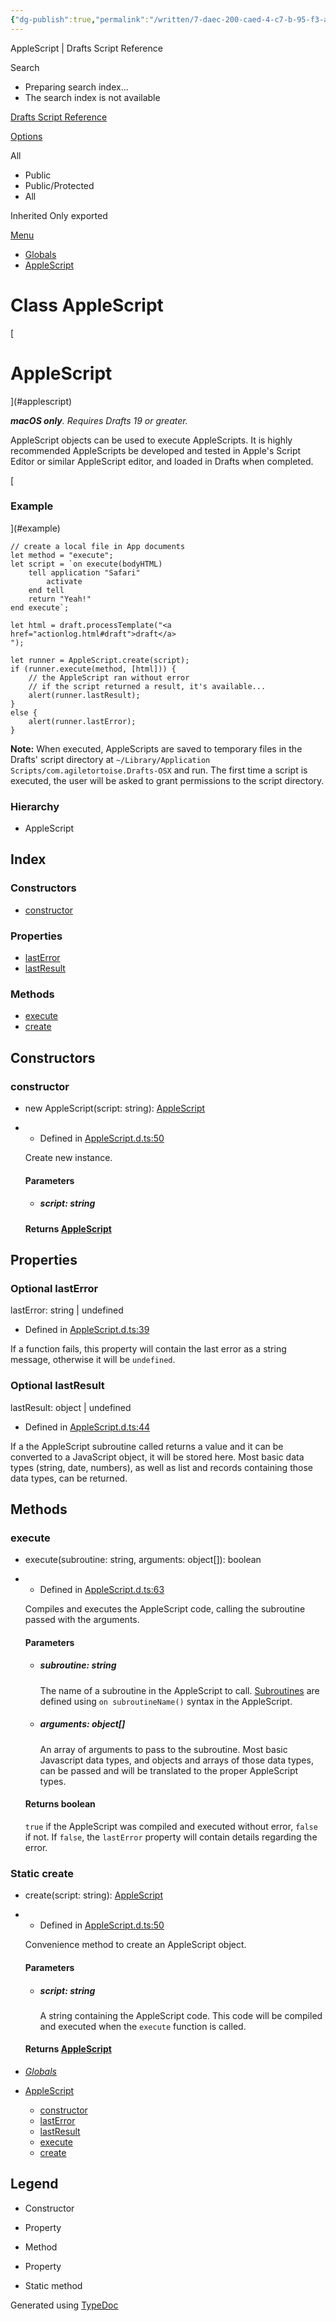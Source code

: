 ```yaml
---
{"dg-publish":true,"permalink":"/written/7-daec-200-caed-4-c7-b-95-f3-aaf-843-fc-190-f/","dgHomeLink":true,"dgPassFrontmatter":false}
---
```


  AppleScript | Drafts Script Reference   

Search 

*   Preparing search index...
*   The search index is not available

[Drafts Script Reference](../index.html)

[Options](#)

All

*   Public
*   Public/Protected
*   All

 Inherited  Only exported

[Menu](#)

*   [Globals](../globals.html)
*   [AppleScript](applescript.html)

# Class AppleScript

[

# AppleScript

](#applescript)

_**macOS only**. Requires Drafts 19 or greater._

AppleScript objects can be used to execute AppleScripts. It is highly recommended AppleScripts be developed and tested in Apple's Script Editor or similar AppleScript editor, and loaded in Drafts when completed.

[

### Example

](#example)

    // create a local file in App documents
    let method = "execute";
    let script = `on execute(bodyHTML)
        tell application "Safari"
            activate
        end tell
        return "Yeah!"
    end execute`;
    
    let html = draft.processTemplate("<a href="actionlog.html#draft">draft</a>
    ");
    
    let runner = AppleScript.create(script);
    if (runner.execute(method, [html])) {
        // the AppleScript ran without error
        // if the script returned a result, it's available...
        alert(runner.lastResult);
    }
    else {
        alert(runner.lastError);
    }
    

**Note:** When executed, AppleScripts are saved to temporary files in the Drafts' script directory at `~/Library/Application Scripts/com.agiletortoise.Drafts-OSX` and run. The first time a script is executed, the user will be asked to grant permissions to the script directory.

### Hierarchy

*   AppleScript

## Index

### Constructors

*   [constructor](applescript.html#constructor)

### Properties

*   [lastError](applescript.html#lasterror)
*   [lastResult](applescript.html#lastresult)

### Methods

*   [execute](applescript.html#execute)
*   [create](applescript.html#create)

## Constructors

### constructor

*   new AppleScript(script: string): [AppleScript](applescript.html)

*   *   Defined in [AppleScript.d.ts:50](https://github.com/agiletortoise/drafts-script-reference/blob/bb281e8/src/AppleScript.d.ts#L50)
    
    Create new instance.
    
    #### Parameters
    
    *   ##### script: string
        
    
    #### Returns [AppleScript](applescript.html)
    

## Properties

### Optional lastError

lastError: string | undefined

*   Defined in [AppleScript.d.ts:39](https://github.com/agiletortoise/drafts-script-reference/blob/bb281e8/src/AppleScript.d.ts#L39)

If a function fails, this property will contain the last error as a string message, otherwise it will be `undefined`.

### Optional lastResult

lastResult: object | undefined

*   Defined in [AppleScript.d.ts:44](https://github.com/agiletortoise/drafts-script-reference/blob/bb281e8/src/AppleScript.d.ts#L44)

If a the AppleScript subroutine called returns a value and it can be converted to a JavaScript object, it will be stored here. Most basic data types (string, date, numbers), as well as list and records containing those data types, can be returned.

## Methods

### execute

*   execute(subroutine: string, arguments: object\[\]): boolean

*   *   Defined in [AppleScript.d.ts:63](https://github.com/agiletortoise/drafts-script-reference/blob/bb281e8/src/AppleScript.d.ts#L63)
    
    Compiles and executes the AppleScript code, calling the subroutine passed with the arguments.
    
    #### Parameters
    
    *   ##### subroutine: string
        
        The name of a subroutine in the AppleScript to call. [Subroutines](http://www.macosxautomation.com/applescript/sbrt/) are defined using `on subroutineName()` syntax in the AppleScript.
        
    *   ##### arguments: object\[\]
        
        An array of arguments to pass to the subroutine. Most basic Javascript data types, and objects and arrays of those data types, can be passed and will be translated to the proper AppleScript types.
        
    
    #### Returns boolean
    
    `true` if the AppleScript was compiled and executed without error, `false` if not. If `false`, the `lastError` property will contain details regarding the error.
    

### Static create

*   create(script: string): [AppleScript](applescript.html)

*   *   Defined in [AppleScript.d.ts:50](https://github.com/agiletortoise/drafts-script-reference/blob/bb281e8/src/AppleScript.d.ts#L50)
    
    Convenience method to create an AppleScript object.
    
    #### Parameters
    
    *   ##### script: string
        
        A string containing the AppleScript code. This code will be compiled and executed when the `execute` function is called.
        
    
    #### Returns [AppleScript](applescript.html)
    

*   [_Globals_](../globals.html)

*   [AppleScript](applescript.html)
    *   [constructor](applescript.html#constructor)
    *   [lastError](applescript.html#lasterror)
    *   [lastResult](applescript.html#lastresult)
    *   [execute](applescript.html#execute)
    *   [create](applescript.html#create)

## Legend

*   Constructor
*   Property
*   Method

*   Property

*   Static method

Generated using [TypeDoc](https://typedoc.org/)